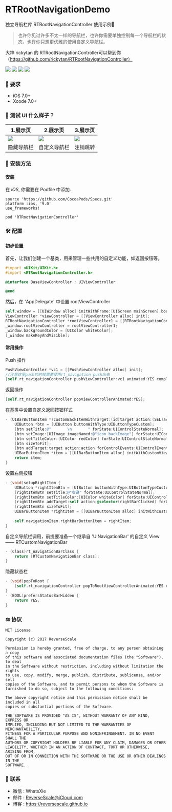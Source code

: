 # RTRootNavigationDemo
独立导航栏库 RTRootNavigationController 使用示例🤖

> 也许你见过许多不太一样的导航栏，也许你需要单独控制每一个导航栏的状态，也许你只想更优雅的使用自定义导航栏。

大神 rickytan 的 RTRootNavigationController可以帮到你（https://github.com/rickytan/RTRootNavigationController）

![](https://img.shields.io/badge/platform-iOS-red.svg) ![](https://img.shields.io/badge/language-Objective--C-orange.svg) ![](https://img.shields.io/badge/download-9.9MB-yellow.svg) ![](https://img.shields.io/badge/license-MIT%20License-brightgreen.svg) 


### 🤖 要求

* iOS 7.0+
* Xcode 7.0+


### 🎨 测试 UI 什么样子？

|1.展示页 |2.展示页 |3.展示页 |
| ------------- | ------------- | ------------- | 
| ![](http://og1yl0w9z.bkt.clouddn.com/18-1-30/37702609.jpg) | ![](http://og1yl0w9z.bkt.clouddn.com/18-1-30/82885530.jpg) | ![](http://og1yl0w9z.bkt.clouddn.com/18-1-30/44393185.jpg) | 
| 隐藏导航栏 | 自定义导航栏 | 注销跳转 | 


### 🎯 安装方法

#### 安装

在 *iOS*, 你需要在 Podfile 中添加.
```
source 'https://github.com/CocoaPods/Specs.git'
platform :ios, '9.0'
use_frameworks!

pod 'RTRootNavigationController'
```


### 🛠 配置

#### 初步设置

首先，让我们创建一个基类，用来管理一些共用的自定义功能，如返回按钮等。

```Objective-C
#import <UIKit/UIKit.h>
#import <RTRootNavigationController.h>

@interface BaseViewController : UIViewController

@end
```

然后，在 'AppDelegate' 中设置 rootViewController

```Objective-C
self.window = [[UIWindow alloc] initWithFrame:[UIScreen mainScreen].bounds];
ViewController *viewController = [[ViewController alloc] init];
RTRootNavigationController *rootViewController1 = [[RTRootNavigationController alloc] initWithRootViewController:viewController];
_window.rootViewController = rootViewController1;
_window.backgroundColor = [UIColor whiteColor];
[_window makeKeyAndVisible];
```

#### 常用操作

Push 操作

```Objective-C
PushViewController *vc1 = [[PushViewController alloc] init];
//注意这里push的时候需要使用rt_navigation push出去
[self.rt_navigationController pushViewController:vc1 animated:YES complete:nil];
```

返回操作

```Objective-C
[self.rt_navigationController popViewControllerAnimated:YES];
```

在基类中设置自定义返回按钮样式

```Objective-C
- (UIBarButtonItem *)customBackItemWithTarget:(id)target action:(SEL)action {
    UIButton *btn = [UIButton buttonWithType:UIButtonTypeCustom];
    [btn setTitle:@"       \n       " forState:UIControlStateNormal];
    [btn setImage:[UIImage imageNamed:@"icon_backImage"] forState:UIControlStateNormal];
    [btn setTitleColor:[UIColor redColor] forState:UIControlStateNormal];
    [btn sizeToFit];
    [btn addTarget:target action:action forControlEvents:UIControlEventTouchUpInside];
    UIBarButtonItem *item = [[UIBarButtonItem alloc] initWithCustomView:btn];
    return item;
}
```

设置右侧按钮

```Objective-C
- (void)setupRightItem {
    UIButton *rightItemBtn = [UIButton buttonWithType:UIButtonTypeCustom];
    [rightItemBtn setTitle:@"右键" forState:UIControlStateNormal];
    [rightItemBtn setTitleColor:[UIColor whiteColor] forState:UIControlStateNormal];
    [rightItemBtn addTarget:self action:@selector(rightBarClicked) forControlEvents:UIControlEventTouchUpInside];
    [rightItemBtn sizeToFit];
    UIBarButtonItem *rightItem = [[UIBarButtonItem alloc] initWithCustomView:rightItemBtn];
    
    self.navigationItem.rightBarButtonItem = rightItem;
}
```

自定义导航栏调用，前提要准备一个继承自 'UINavigationBar' 的自定义 View —— RTCustomNavigationBar

```Objective-C
- (Class)rt_navigationBarClass {
    return [RTCustomNavigationBar class];
}
```

隐藏状态栏

```Objective-C
- (void)popToRoot {
    [self.rt_navigationController popToRootViewControllerAnimated:YES complete:nil];
}
- (BOOL)prefersStatusBarHidden {
    return YES;
}
```

### ⚖ 协议

```
MIT License

Copyright (c) 2017 ReverseScale

Permission is hereby granted, free of charge, to any person obtaining a copy
of this software and associated documentation files (the "Software"), to deal
in the Software without restriction, including without limitation the rights
to use, copy, modify, merge, publish, distribute, sublicense, and/or sell
copies of the Software, and to permit persons to whom the Software is
furnished to do so, subject to the following conditions:

The above copyright notice and this permission notice shall be included in all
copies or substantial portions of the Software.

THE SOFTWARE IS PROVIDED "AS IS", WITHOUT WARRANTY OF ANY KIND, EXPRESS OR
IMPLIED, INCLUDING BUT NOT LIMITED TO THE WARRANTIES OF MERCHANTABILITY,
FITNESS FOR A PARTICULAR PURPOSE AND NONINFRINGEMENT. IN NO EVENT SHALL THE
AUTHORS OR COPYRIGHT HOLDERS BE LIABLE FOR ANY CLAIM, DAMAGES OR OTHER
LIABILITY, WHETHER IN AN ACTION OF CONTRACT, TORT OR OTHERWISE, ARISING FROM,
OUT OF OR IN CONNECTION WITH THE SOFTWARE OR THE USE OR OTHER DEALINGS IN THE
SOFTWARE.
```

### 😬 联系

* 微信 : WhatsXie
* 邮件 : ReverseScale@iCloud.com
* 博客 : https://reversescale.github.io
